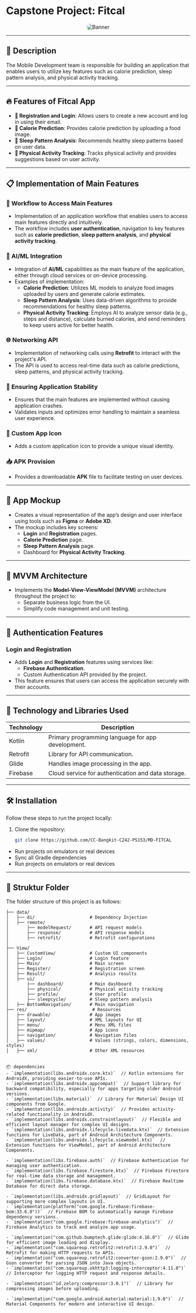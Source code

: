 # **Capstone Project: Fitcal**

<div align="center">
  <img 
    src="https://github.com/user-attachments/assets/d8fb8dda-7064-4d99-8837-3c4ec51c9023" 
    alt="Banner" 
    style="border-radius: 10px; max-width: 80%; height: auto;"
  />
</div>

---

## **📖 Description**
The Mobile Development team is responsible for building an application that enables users to utilize key features such as calorie prediction, sleep pattern analysis, and physical activity tracking.

---

## **🔥 Features of Fitcal App**
- **📱 Registration and Login**: Allows users to create a new account and log in using their email.
- **🍛 Calorie Prediction**: Provides calorie prediction by uploading a food image.
- **🌙 Sleep Pattern Analysis**: Recommends healthy sleep patterns based on user data.
- **🏃 Physical Activity Tracking**: Tracks physical activity and provides suggestions based on user activity.

---

## **📋 Implementation of Main Features**

### **🔑 Workflow to Access Main Features**
- Implementation of an application workflow that enables users to access main features directly and intuitively.
- The workflow includes **user authentication**, navigation to key features such as **calorie prediction**, **sleep pattern analysis**, and **physical activity tracking**.

### **🧠 AI/ML Integration**
- Integration of **AI/ML** capabilities as the main feature of the application, either through cloud services or on-device processing.
- Examples of implementation:
  - **Calorie Prediction**: Utilizes ML models to analyze food images uploaded by users and generate calorie estimates.
  - **Sleep Pattern Analysis**: Uses data-driven algorithms to provide recommendations for healthy sleep patterns.
  - **Physical Activity Tracking**: Employs AI to analyze sensor data (e.g., steps and distance), calculate burned calories, and send reminders to keep users active for better health.

### **🌐 Networking API**
- Implementation of networking calls using **Retrofit** to interact with the project's API.
- The API is used to access real-time data such as calorie predictions, sleep patterns, and physical activity tracking.

### **🚫 Ensuring Application Stability**
- Ensures that the main features are implemented without causing application crashes.
- Validates inputs and optimizes error handling to maintain a seamless user experience.

### **🎨 Custom App Icon**
- Adds a custom application icon to provide a unique visual identity.

### **📥 APK Provision**
- Provides a downloadable **APK** file to facilitate testing on user devices.

---

## **🎨 App Mockup**
- Creates a visual representation of the app’s design and user interface using tools such as **Figma** or **Adobe XD**.
- The mockup includes key screens:
  - **Login** and **Registration** pages.
  - **Calorie Prediction** page.
  - **Sleep Pattern Analysis** page.
  - Dashboard for **Physical Activity Tracking**.

---

## **📐 MVVM Architecture**
- Implements the **Model-View-ViewModel (MVVM)** architecture throughout the project to:
  - Separate business logic from the UI.
  - Simplify code management and unit testing.

---

## **🔐 Authentication Features**

### **Login and Registration**
- Adds **Login** and **Registration** features using services like:
  - **Firebase Authentication**.
  - Custom Authentication API provided by the project.
- This feature ensures that users can access the application securely with their accounts.


---

## **🚀 Technology and Libraries Used**

| **Technology**  | **Description**                                         |
|-----------------|----------------------------------------------------------|
| Kotlin          | Primary programming language for app development.       |
| Retrofit        | Library for API communication.                          |
| Glide           | Handles image processing in the app.                   |
| Firebase        | Cloud service for authentication and data storage.     |

---

## **🛠️ Installation**

Follow these steps to run the project locally:

1. Clone the repository:
   ```bash
   git clone https://github.com/CC-Bangkit-C242-PS153/MD-FITCAL
  - Run projects on emulators or real devices
  - Sync all Gradle dependencies
  - Run projects on emulators or real devices


  ---
## 📂 Struktur Folder
The folder structure of this project is as follows:

```plaintext
├── data/
│   ├── di/                     # Dependency Injection
│   ├── remote/
│       ├── modelRequest/       # API request models
│       ├── response/           # API response models
│       ├── retrofit/           # Retrofit configurations
│
├── View/
│   ├── CustomView/             # Custom UI components
│   ├── Login/                  # Login feature
│   ├── Main/                   # Main screen
│   ├── Register/               # Registration screen
│   ├── Result/                 # Analysis results
│   ├── ui/
│       ├── dashboard/          # Main dashboard
│       ├── physical/           # Physical activity tracking
│       ├── profile/            # User profile
│       ├── sleepcycle/         # Sleep pattern analysis
│   ├── BottomNavigation/       # Main navigation
├── res/                         # Resources
│   ├── drawable/               # App images
│   ├── layout/                 # XML layouts for UI
│   ├── menu/                   # Menu XML files
│   ├── mipmap/                 # App icons
│   ├── navigation/             # Navigation files
│   ├── values/                 # Values (strings, colors, dimensions, styles)
│   ├── xml/                    # Other XML resources


📦 dependencies
- `implementation(libs.androidx.core.ktx)`  // Kotlin extensions for AndroidX, providing easier-to-use APIs.
- `implementation(libs.androidx.appcompat)`  // Support library for backward compatibility, especially for apps targeting older Android versions.
- `implementation(libs.material)`  // Library for Material Design UI components from Google.
- `implementation(libs.androidx.activity)`  // Provides activity-related functionality in AndroidX.
- `implementation(libs.androidx.constraintlayout)`  // Flexible and efficient layout manager for complex UI designs.
- `implementation(libs.androidx.lifecycle.livedata.ktx)`  // Extension functions for LiveData, part of Android Architecture Components.
- `implementation(libs.androidx.lifecycle.viewmodel.ktx)`  // Extension functions for ViewModel, part of Android Architecture Components.

- `implementation(libs.firebase.auth)`  // Firebase Authentication for managing user authentication.
- `implementation(libs.firebase.firestore.ktx)`  // Firebase Firestore for real-time data storage and management.
- `implementation(libs.firebase.database.ktx)`  // Firebase Realtime Database for direct data storage.

- `implementation(libs.androidx.gridlayout)`  // GridLayout for supporting more complex layouts in UI.
- `implementation(platform("com.google.firebase:firebase-bom:33.6.0"))`  // Firebase BOM to automatically manage Firebase dependency versions.
- `implementation("com.google.firebase:firebase-analytics")`  // Firebase Analytics to track and analyze app usage.

- `implementation("com.github.bumptech.glide:glide:4.16.0")`  // Glide for efficient image loading and display.
- `implementation("com.squareup.retrofit2:retrofit:2.9.0")`  // Retrofit for making HTTP requests to APIs.
- `implementation("com.squareup.retrofit2:converter-gson:2.9.0")`  // Gson converter for parsing JSON into Java objects.
- `implementation("com.squareup.okhttp3:logging-interceptor:4.11.0")`  // Interceptor for logging HTTP request and response details.

- `implementation("id.zelory:compressor:3.0.1")`  // Library for compressing images before uploading.

- `implementation("com.google.android.material:material:1.9.0")`  // Material Components for modern and interactive UI design.


